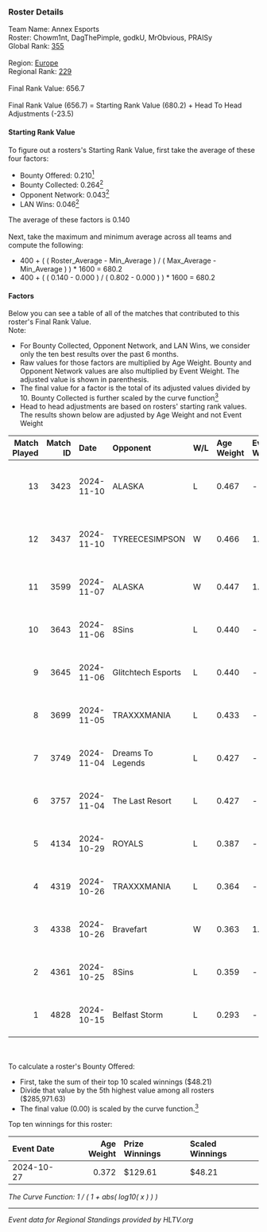 ### Roster Details<br />
Team Name: Annex Esports<br />
Roster: Chowm1nt, DagThePimple, godkU, MrObvious, PRAISy<br />
Global Rank: [355](../../standings_global_2025_02_28.md)<br />
<br />
Region: [Europe]( ../../standings_europe_2025_02_28.md)<br />
Regional Rank: [229]( ../../standings_europe_2025_02_28.md)<br />
<br />
Final Rank Value:  656.7<br />
<br />
Final Rank Value (656.7) = Starting Rank Value (680.2) + Head To Head Adjustments (-23.5)<br />

#### Starting Rank Value<br />
To figure out a rosters's Starting Rank Value, first take the average of these four factors:<br />
- Bounty Offered: 0.210[<sup>1</sup>](#table2)
- Bounty Collected: 0.264[<sup>2</sup>](#table1)
- Opponent Network: 0.043[<sup>2</sup>](#table1)
- LAN Wins: 0.046[<sup>2</sup>](#table1)

The average of these factors is 0.140<br />
<br />
Next, take the maximum and minimum average across all teams and compute the following:<br />
- 400 + ( ( Roster_Average - Min_Average ) / ( Max_Average - Min_Average ) ) * 1600 = 680.2
- 400 + ( ( 0.140 - 0.000 ) / ( 0.802 - 0.000 ) ) * 1600 = 680.2


#### Factors<br />
Below you can see a table of all of the matches that contributed to this roster's Final Rank Value.<br />
Note:<br />

- For Bounty Collected, Opponent Network, and LAN Wins, we consider only the ten best results over the past 6 months.
- Raw values for those factors are multiplied by Age Weight. Bounty and Opponent Network values are also multiplied by Event Weight. The adjusted value is shown in parenthesis.
- The final value for a factor is the total of its adjusted values divided by 10. Bounty Collected is further scaled by the curve function[<sup>3</sup>](#curveFunction)
- Head to head adjustments are based on rosters' starting rank values. The results shown below are adjusted by Age Weight and not Event Weight
<span id="table1"></span><br />


| Match Played | Match ID | Date       | Opponent           | W/L | Age Weight | Event Weight | Bounty Collected | Opponent Network | LAN Wins  | H2H Adj. | Roster                                           |
| -: | -: | :- | :- | :- | :- | :- | :- | :- | :- | -: | :- |
|           13 |     3423 | 2024-11-10 | ALASKA             | L   | 0.467      | -            | -                | -                | -         |    -0.47 | Chowm1nt, DagThePimple, godkU, MrObvious, PRAISy |
|           12 |     3437 | 2024-11-10 | TYREECESIMPSON     | W   | 0.466      | 1.000        | 0.000 (0.000)    | 0.000 (0.000)    | 0 (0.000) |     2.83 | Chowm1nt, DagThePimple, godkU, MrObvious, PRAISy |
|           11 |     3599 | 2024-11-07 | ALASKA             | W   | 0.447      | 1.000        | 0.036 (0.016)    | 0.940 (0.420)    | 0 (0.000) |    13.68 | Chowm1nt, DagThePimple, godkU, m0g, MrObvious    |
|           10 |     3643 | 2024-11-06 | 8Sins              | L   | 0.440      | -            | -                | -                | -         |    -1.40 | Chowm1nt, DagThePimple, godkU, m0g, MrObvious    |
|            9 |     3645 | 2024-11-06 | Glitchtech Esports | L   | 0.440      | -            | -                | -                | -         |    -8.56 | Chowm1nt, DagThePimple, godkU, m0g, MrObvious    |
|            8 |     3699 | 2024-11-05 | TRAXXXMANIA        | L   | 0.433      | -            | -                | -                | -         |    -5.46 | Chowm1nt, DagThePimple, godkU, m0g, MrObvious    |
|            7 |     3749 | 2024-11-04 | Dreams To Legends  | L   | 0.427      | -            | -                | -                | -         |    -7.10 | Chowm1nt, DagThePimple, godkU, m0g, MrObvious    |
|            6 |     3757 | 2024-11-04 | The Last Resort    | L   | 0.427      | -            | -                | -                | -         |    -5.05 | Chowm1nt, DagThePimple, godkU, m0g, MrObvious    |
|            5 |     4134 | 2024-10-29 | ROYALS             | L   | 0.387      | -            | -                | -                | -         |    -4.44 | Chowm1nt, DagThePimple, godkU, m0g, MrObvious    |
|            4 |     4319 | 2024-10-26 | TRAXXXMANIA        | L   | 0.364      | -            | -                | -                | -         |    -5.14 | Chowm1nt, DagThePimple, godkU, m0g, MrObvious    |
|            3 |     4338 | 2024-10-26 | Bravefart          | W   | 0.363      | 1.000        | 0.000 (0.000)    | 0.018 (0.006)    | 1 (0.363) |     2.28 | Chowm1nt, DagThePimple, godkU, m0g, MrObvious    |
|            2 |     4361 | 2024-10-25 | 8Sins              | L   | 0.359      | -            | -                | -                | -         |    -1.33 | Chowm1nt, DagThePimple, godkU, m0g, MrObvious    |
|            1 |     4828 | 2024-10-15 | Belfast Storm      | L   | 0.293      | -            | -                | -                | -         |    -3.29 | Chowm1nt, DagThePimple, godkU, m0g, MrObvious    |

<br />
<span id="table2"></span><br />
To calculate a roster's Bounty Offered:<br />

- First, take the sum of their top 10 scaled winnings ($48.21)
- Divide that value by the 5th highest value among all rosters ($285,971.63)
- The final value (0.00) is scaled by the curve function.[<sup>3</sup>](#curveFunction)

Top ten winnings for this roster:<br />

| Event Date | Age Weight | Prize Winnings | Scaled Winnings |
| :- | -: | :- | :- |
| 2024-10-27 |      0.372 | $129.61        | $48.21          |


<span id="curveFunction"></span>_The Curve Function: 1 / ( 1 + abs( log10( x ) ) )_<br />

---
_Event data for Regional Standings provided by HLTV.org_<br />

